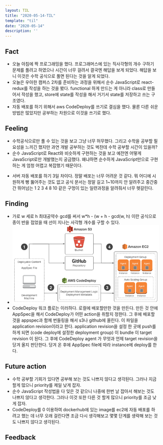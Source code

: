 ```yaml
---
layout: TIL
title: "2020-05-14-TIL"
template: "til"
date: "2020-05-14"
description: ''
---
```



## Fact

- 오늘 아침에 짝 프로그래밍을 했다. 프로그래머스에 있는 직사각형의 개수 구하기 문제를 풀려고 하였으나 시간이 너무 걸려서 결국엔 해답을 보게 되었다. 해답을 보니 이것은 수학 공식으로 풀면 된다는 것을 알게 되었다.
- 오늘은 우아한 캠퍼스 2차를 준비하는 과정을 위해서 순수 JavaScript로 react-redux를 작성을 하는 것을 봤다. functional 하게 만드는 게 아니라 class로 만들어서 작성을 했고, store에 state를 작성을 해서 거기서 state를 저장하고 쓰는 구조였다.
- 자동 배포를 하기 위해서 aws CodeDeploy를 쓰기로 결심을 했다. 물론 다른 쉬운 방법은 많았지만 공부하는 차원으로 이것을 쓰기로 했다.

## Feeling

- 수학공식으로만 풀 수 있는 것을 보고 그냥 너무 허무했다. 그리고 수학을 공부할 필요성을 느끼긴 했지만 과연 개발 공부하는 것도 벅찬데 수학 공부할 시간이 있을까?
- 순수 JavaScript로 React와 비슷하게 구현하는 것을 보고 예전엔 어떻게 JavaScript로만 개발했는지 궁금했다. 왜냐하면 순수하게 JavaScript만으로 구현하는 게 엄청 어렵고 복잡했기 때문이다.
<!-- - 순수 JavaScript로 React를 작성을 하는 것을 보고 예전에 어떻게 순수하게 Javascript로만 작성을 했는지 모르겠다고 느꼈다. 왜냐하면 지금 보니 순수하게 JavaScript만 써서 작성하는 게 그만큼 엄청 어렵게 느껴졌다. -->
- 서버 자동 배포를 하기 3일 차이다. 정말 배포는 너무 어려운 것 같다. 뭐 어디에 시원하게 뻥 뚫어주는 것도 없고 공식 문서는 정말 길고 1~10까지 안 알려주고 중간중간 뛰어넘는 1 2 3 4 8 10 같은 구멍이 있는 일련과정을 알려줘서 너무 헷갈린다.

## Finding

- 가로 w 세로 h 최대공약수 gcd를 써서 w*h - (w + h - gcd(w, h) 이란 공식으로 종이 반을 접었을 때 선이 지나는 사각형 개수를 구할 수 있다.
- ![](static/sds_architecture.png)
- CodeDeploy 워크 플로는 이러하다. 로컬에 배포할만한 것을 만든다. 만든 것 안에 AppSpec을 해서 CodeDeploy가 어떤 action을 취할지 정한다. 그 후에 배포할 것을 appspec과 함께 번들링을 해서 s3나 github에 올린다. 이 파일을 application revision이라고 한다. application revision을 설정 한 곳에 push를 하게 되면 (code deploy에 설정한 deployment group) 이 bundle 이 target revision 이 된다. 그 후에 CodeDeploy agent 가 무엇과 언제 target revision을 당겨 올지 판단한다. 당겨 온 후에 AppSpec file에 따라 instance에 deploy를 한다.

## Future action

- 수학 공부할 기회가 있다면 공부해 보는 것도 나쁘지 않다고 생각된다. 그러나 지금 할게 많으니 priority를 제일 낮게 잡자.
- 순수 JavaScript 작성법을 다 잊은 것 같으니 나중에 한번 날 잡아서 해보는 것도 나쁘지 않다고 생각한다. 그러나 이것 또한 다른 것 할게 많으니 priority를 조금 낮게 잡자.
- CodeDeploy를 0 이용하여 dockerhub에 있는 image를 ec2에 자동 배포를 하려고 했는 데 너무 오래 걸린다면 조금 다시 생각해보고 몇몇 단계를 생략해 보는 것도 나쁘지 않다고 생각된다.

## Feedback

